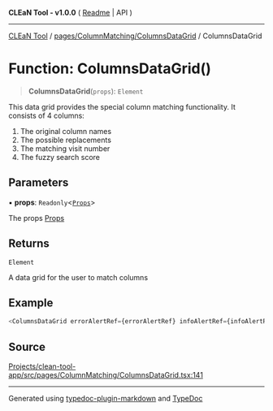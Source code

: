 **CLEaN Tool - v1.0.0** ( [Readme](../../../../README.md) \| API )

***

[CLEaN Tool](../../../../modules.md) / [pages/ColumnMatching/ColumnsDataGrid](../README.md) / ColumnsDataGrid

# Function: ColumnsDataGrid()

> **ColumnsDataGrid**(`props`): `Element`

This data grid provides the special column matching functionality.
It consists of 4 columns:
1. The original column names
2. The possible replacements
3. The matching visit number
4. The fuzzy search score

## Parameters

▪ **props**: `Readonly`\<[`Props`](../private/interfaces/Props.md)\>

The props [Props](../private/interfaces/Props.md)

## Returns

`Element`

A data grid for the user to match columns

## Example

```ts
<ColumnsDataGrid errorAlertRef={errorAlertRef} infoAlertRef={infoAlertRef} />
```

## Source

[Projects/clean-tool-app/src/pages/ColumnMatching/ColumnsDataGrid.tsx:141](https://github.com/yuckyh/clean-tool-app/)

***

Generated using [typedoc-plugin-markdown](https://www.npmjs.com/package/typedoc-plugin-markdown) and [TypeDoc](https://typedoc.org/)

